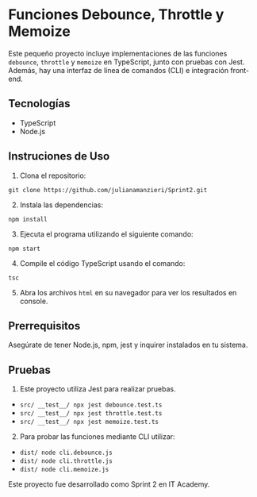 # Funciones Debounce, Throttle y Memoize

Este pequeño proyecto incluye implementaciones de las funciones `debounce`, `throttle` y `memoize` en TypeScript, junto con pruebas con Jest. Además, hay una interfaz de línea de comandos (CLI) e integración front-end.

## Tecnologías

- TypeScript
- Node.js

## Instruciones de Uso

1.  Clona el repositorio:

```
git clone https://github.com/julianamanzieri/Sprint2.git
```

2.  Instala las dependencias:

```
npm install
```

3.  Ejecuta el programa utilizando el siguiente comando:

```
npm start
```

4.  Compile el código TypeScript usando el comando:

```
tsc
```

5.  Abra los archivos `html` en su navegador para ver los resultados en console.

## Prerrequisitos

Asegúrate de tener Node.js, npm, jest y inquirer instalados en tu sistema.

## Pruebas

1. Este proyecto utiliza Jest para realizar pruebas.

- `src/ __test__/ npx jest debounce.test.ts`
- `src/ __test__/ npx jest throttle.test.ts`
- `src/ __test__/ npx jest memoize.test.ts`

2. Para probar las funciones mediante CLI utilizar:

- `dist/ node cli.debounce.js`
- `dist/ node cli.throttle.js`
- `dist/ node cli.memoize.js`

Este proyecto fue desarrollado como Sprint 2 en IT Academy.
